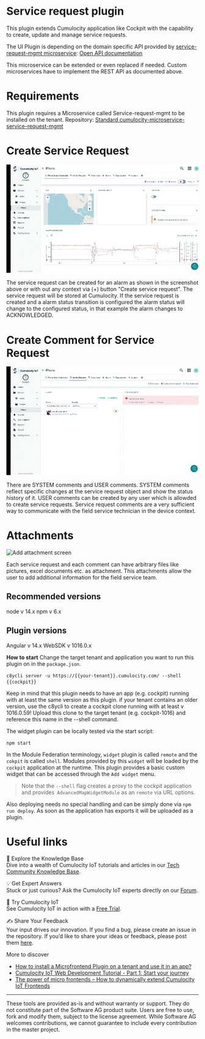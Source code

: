 # Service request plugin

This plugin extends Cumulocity application like Cockpit with the capability to create, update and manage service requests.

The UI Plugin is depending on the domain specific API provided by [service-request-mgmt microservice](https://github.com/SoftwareAG/cumulocity-microservice-service-request-mgmt):
[Open API documentation](https://github.com/SoftwareAG/cumulocity-microservice-service-request-mgmt/blob/develop/docs/README.md)

This microservice can be extended or even replaced if needed. Custom microservices have to implement the REST API as documented above.

# Requirements

This plugin requires a Microservice called Service-request-mgmt to be installed on the tenant.
Repository: [Standard cumulocity-microservice-service-request-mgmt](https://github.com/SoftwareAG/cumulocity-microservice-service-request-mgmt)

# Create Service Request

![Create Service Request screen](./assets/CreateServiceRequest.gif)

The service request can be created for an alarm as shown in the screenshot above or with out any context via (+) button "Create service request". The service request will be stored at Cumulocity. If the service request is created and a alarm status transition is configured the alarm status will change to the configured status, in that example the alarm changes to ACKNOWLEDGED.


# Create Comment for Service Request

![Create Comment for Service Request screen](./assets/CreateComment.gif)

There are SYSTEM comments and USER comments. SYSTEM comments reflect specific changes at the service request object and show the status history of it. USER comments can be created by any user which is allowded to create service requests. Service request comments are a very sufficient way to communicate with the field service technician in the device context. 

# Attachments

![Add attachment screen](./assets/Attachment.gif)

Each service request and each comment can have arbitrary files like pictures, excel documents etc. as attachment. This attachments allow the user to add additional information for the field service team. 

## Recommended versions
node v 14.x
npm v 6.x

## Plugin versions
Angular v 14.x
WebSDK v 1016.0.x

**How to start**
Change the target tenant and application you want to run this plugin on in the `package.json`.

```
c8ycli server -u https://{{your-tenant}}.cumulocity.com/ --shell {{cockpit}}
```
Keep in mind that this plugin needs to have an app (e.g. cockpit) running with at least the same version as this plugin. if your tenant contains an older version, use the c8ycli to create a cockpit clone running with at least v 1016.0.59! Upload this clone to the target tenant (e.g. cockpit-1016) and reference this name in the --shell command.

The widget plugin can be locally tested via the start script:

```
npm start
```

In the Module Federation terminology, `widget` plugin is called `remote` and the `cokpit` is called `shell`. Modules provided by this `widget` will be loaded by the `cockpit` application at the runtime. This plugin provides a basic custom widget that can be accessed through the `Add widget` menu.

> Note that the `--shell` flag creates a proxy to the cockpit application and provides` AdvancedMapWidgetModule` as an `remote` via URL options.

Also deploying needs no special handling and can be simply done via `npm run deploy`. As soon as the application has exports it will be uploaded as a plugin.

# Useful links 

📘 Explore the Knowledge Base   
Dive into a wealth of Cumulocity IoT tutorials and articles in our [Tech Community Knowledge Base](https://tech.forums.softwareag.com/tags/c/knowledge-base/6/cumulocity-iot).  

💡 Get Expert Answers    
Stuck or just curious? Ask the Cumulocity IoT experts directly on our [Forum](https://tech.forums.softwareag.com/tags/c/forum/1/Cumulocity-IoT).   

🚀 Try Cumulocity IoT    
See Cumulocity IoT in action with a [Free Trial](https://techcommunity.softwareag.com/en_en/downloads.html).   

✍️ Share Your Feedback    
Your input drives our innovation. If you find a bug, please create an issue in the repository. If you’d like to share your ideas or feedback, please post them [here](https://tech.forums.softwareag.com/c/feedback/2). 

More to discover
* [How to install a Microfrontend Plugin on a tenant and use it in an app?](https://tech.forums.softwareag.com/t/how-to-install-a-microfrontend-plugin-on-a-tenant-and-use-it-in-an-app/268981)  
* [Cumulocity IoT Web Development Tutorial - Part 1: Start your journey](https://tech.forums.softwareag.com/t/cumulocity-iot-web-development-tutorial-part-1-start-your-journey/259613) 
* [The power of micro frontends – How to dynamically extend Cumulocity IoT Frontends](https://tech.forums.softwareag.com/t/the-power-of-micro-frontends-how-to-dynamically-extend-cumulocity-iot-frontends/266665)  

------------------------------
These tools are provided as-is and without warranty or support. They do not constitute part of the Software AG product suite. Users are free to use, fork and modify them, subject to the license agreement. While Software AG welcomes contributions, we cannot guarantee to include every contribution in the master project.
